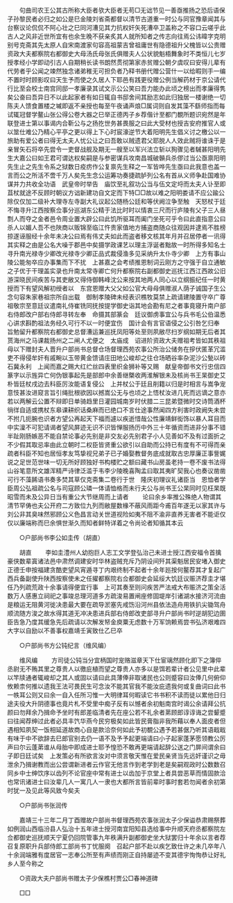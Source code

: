 <!-- { "loadSidebar": true } -->
　　句曲司农王公其古所称大臣者欤大臣者无苟□无诎节见一善亟推扬之恐后语保子孙黎民者必归之如公是巳金陵刘省斋都督以清节古道重一时公与同官豫章闻其与台察议论侃侃不阿心壮之巳同河漕见其力抗权奸矢死漕卒卫盖称之不容口云嗟乎此古人之风非近世所宜有也余生晚不获亲炙其人就所知者之传志向往焉公讳暐字克明别号克斋其先太原人自宋南渡家句容高祖蒙吉曾祖庸世有隐德祖升父槐皆以公贵赠资政大夫都察院右都御史大母汤氏母张氏俱赠夫人公状貌魁梧舞象时不类恒儿七岁授孝经小学即动引古人自期稍长读书朗然贯彻第家赤贫赠公朝夕虞叹曰安得儿辈有代劳者乎公闻之竦然独念诸弟稚无可担负者乃释书册代赠公营什一以给暇则手一编不置时时顾影叹曰天生予而使之久居人下耶邑有践更役赠公例当解药材于京公请代行比至会校士南宫同邸一孝廉录其试文示公公笑曰吾力能办此顷之榜出而孝廉得隽矣公奋曰吾异日不以此起家者有如日辄自书邸舍间其励志如此归独居一楼谢绝一切陈夫人馈食置楼之墄即返不亲授也每至午夜诵声烺□属词则自发其藻不繇师指而每试辄冠督学鳌山张公得公卷大器之巳举正德丙子乡荐偕计至都门覩所题识宛然是年联登进士第以事谒内合靳公与之扬扢世务甚畏服之曰此大受材也授吉安府推官人或以筮仕难公乃精心平亭之更以得上下心时宸濠逆节大着阳明先生倡义讨之檄公以一旅助有爱公者曰得无太夫人忧公让之曰吾敢以贼遗君父耶脱人人效此贼将谁诛于是亲冒矢石将卒先尝令一吏督战舰及期无一艘至以军兴法立斩以狥骤见者駴甚阳明先生大嘉公曰如王君可谓达权矣嗣是与参密谋兵攻南昌城破贑兵杀僇过当公亟禀阳明先生止之先生令系之狱数日疫疠作公复禀先生释之一军皆哗先生亟曰此我意也盖一言而公之所活不啻千万人矣先生念公运筹功奏捷疏胪列公名有首从义师争赴国难协谋并力共收全功语　武皇帝时举告　庙饮至礼叙功公当与伍文定埒而太夫人讣至即苴杖就途不反顾时朝议方诎新建功自文定而下特□□故以难之阳明娄请不应公踰公除仅仅加二级补大理寺左寺副大礼议起公随杨公廷和等伏阙泣争至触　天怒杖于廷不悔寻升江西按察佥事分巡湖东公精于法比时时以情衷三尺而行庐陵有父子三人昼剽人而夺之金者邑令周业置大辟公曰此饥所驱耳而阖门坐死可乎令曰此直指意公曰杀人以媚人吾不也陜商以贩锦至临江忤贵家值地方捕盗商随众往观因并逮焉不胜榜掠遂诬服经十余年未决公曰焉有伟丈夫如此而盗者移文核其年月并召居停者一讯得其实释之由是公名大噪于郡邑中矣摄学政课艺以理主浮诞者黜故一时所得多知名士寻升南光禄寺少卿改光禄寺少卿正品式裁侵渔多见采纳升太仆寺少卿　上方有事山陵公能匆卒应办事集而下不扰　上甚嘉之会考绩推恩制词云刚方之守强于自立通敏之子优于干理盖实录也升南太常寺卿亡何升都察院右副都御史巡抚江西江西故公旧游深晓民间疾苦与其吏敝又得侍御韩峰沈公来按其地两人同心以立纲振纪任一时黄授而下有望风解初绶者以　东宫恩赠大父父如公官大母母俱赠淑人荫子诚国子生公念句容朱家巷祖宗所自出载　御制孝陵碑未经表识樵牧莫禁上疏请建陵置守卒广尊祖敬宗至意廷议遣南礼侍崔铣同抚按提学御史诣其地会勘有尼之者事竟寝升南户部右侍郎改户部右侍郎寻转左奉　命摄其部篆会　廷议御虏事宜公与兵书毛公伯温悉心讲求斟酌祖法务经久可行不以一时便宜伤　国计会有言官语侵之公引咎乞归奉　旨勉留升都察院右都御史总督漕运兼巡抚凤阳等处至则夙敝尽扫岁纲如期无后者其贳海州之马课裁扬州之二闸人尤便之　太庙成　诏进阶资政大夫赠祖考皆如其秩祖母以下赠封夫人晋升户部尚书总督仓场督理西苑农事公所治公储务在摉伏匿革冗滥吏不得侵牟奸有戚畹以玉带黄金馈请庄田地公峻却之往仓场晒谷率杂泥沙公甃以砖石冀永利　上闻而嘉之赐大红纻丝四表里织金狮补等又赐　献皇帝御书文行忠信四篆字以示旌异亡何伪银事起先是部郎中余善继槩收两淮解银未及核尚书王杲御史艾朴皆廷杖戌边去科臣厉汝能语复侵公　上并杖公于廷且削籍以归是时相言与嵩争宠意忮甚汝进窥言旨引绳批根欲因以撼嵩公无与也顷之上悟杖汝进几死而远谪之意亦若以两解云公置不辩即日单骑趋里日灌园城南岁时伏腊二三昆弟暨微时交诗筒酒杯徜徉自适或携杖东皋课耕织话桑麻而已绝口不言仕途事然闻四方利害时政阙失未尝不拊几扼腕也识者方望公再起天下福而遽以疾逝惜哉公性廉靖鲜衒饰以暴人耳目而中实澟不可犯请谒者望风屏迹无识不识皆惮服扬历中外三十年循资而进非分事不错半趾刚肠嫉恶不能自禁论事必先别是非交友必先别君子小人见善如不及有过面折之不少假其取忌率由此立朝时二权臣皆贤重公欲引以自助而公持已有度有不可得而亲疏者科臣不知也居恒孝友笃挚视兄弟子已子婚娶教督务底成就取古忠厚廉正事訾娓说之足世范世味一切无所好顾独好书构楼贮之额曰藏书山房虽老持一卷不废书法得山谷笔意所文雄浑精严诗律泛滥于韦李少陵晚喜陶孟曰取其夷旷契我心也奏议凿凿可行不藻餙语书奏多焚其草仅克斋集二卷行于世　隆庆初理议礼诸臣当　恩恤者学臣周公弘祖疏公名与司寇顾公璘一体请恤格而未行夫公与尚书王公杲同时见枉杲既昭雪而未及公异日当有重公大节继周而上请者 
　　论曰余乡率推公殊绝人物谓其清节罕俦也夫公开府二方致位九列而敝屋数椽不蔽风雨距今甫百年遂无以家其许与刘公非其臭味然邪顾公义色昌言动关世道视险如夷不阻不渝非直养无害者不能讵仅仅以廉端称而巳余惧世渐久而知者鲜特详着之令尚论者知循其本云 

　　○户部尚书李公如圭传（胡直） 

　　胡直 
　　李如圭澧州人幼抱巨人志工文学登弘治己未进士授江西安福令首擒豪侠数辈寘诸法邑中肃然调建安时华林盗贼充斥乃阴设间歼其渠魁居民安堵入御史正德壬申按福建贪酷吏望风宵遁寻丁内艰终制不起者十余年廵按何鳌荐其才复起广西兵备副使升陕西按察使未之任擢都察院右佥都御史会延绥大饥廷议赈济荐圭才堪任乃列疏荒政十余事请得便宜行事　上可其奏至则问疾苦严法戒大布赈济之策全活数万人感惠立祠祀之事竣总理河道多方疏浚易置闸座修固堤岸引诸湖水接济河流由是粮运无阻黄河徙决患最大要在疏导淤塞先戒饬沿河州县依法造舟用铁扒尖锄驾舟顺流随方浚之故水得其道无冲决患进兵部右侍郎改吏部寻升户部尚书时逆胡犯边圉臣告急乃度其缓急先后疏请以次解发帑金庾粟无虑数十万军饷赖焉尝书弘济艰难四大字以自励以不善事权嘉靖壬寅致仕乙巳卒 

　　○户部尚书方公钝纪言（维风编） 

　　维风编 
　　方司徒公钝当分宜柄国时宠赂滋章天下仕宦璃然顾化即下之簿倅丞尉无不贿其里之尊贵人以徼庇植而望之尊贵人亦多以是饵若辈计者公见里中此辈以竿牍通者辄峻却之其人或固以请曰此具薄俸非取诸民也公则蹙容曰汝俸几何俯仰攸赖柰何推以遗我王法可畏民生可念汝不能其官我不能汝庇遗我何或复曲词曰此书一帙耳公则又曰余一自入任所习惟一大明律耳何暇读它书书积不读而徒以累他日归途夫役大升阴德事也竟片札不受里中痴子反有以憾者余初魁南宫时谒公余请拜公抗颜曰勿拜余乃揖命予坐时有郎差临清者先在座公若不礼余者苐顾郎谆谆诲之尝颦蹙曰往闻荐绅过此者必具丰饩华燕今民穷极矣如此皆民膏脂非我所藉以奉人面皮者但遇相知夙契一饭相延道故商心自是款洽奈何如此予初覩公遇予若甚倨乃听其语戢戢有味于中不欲辞去巳郎官别去仍一语不及予予起更端请曰小子起家蓬茅愿领教公厉声曰尔云蓬苐谁从母胎中即成进士耶予惶恐不敢再更端请起辞公送之门屏间谓余曰子即日廷试矣　上发策必有所欲言汝对中须言敬天惟在爱民亲贤当先远奸谨识之毋泄余乃揖谢教而出公尝谓新进者云作官无他言作到老学到老是矣嗣观政时公数数召同乡中士绅饮序以齿列不论官座中常有进士以齿加于京堂上者具尝恶草而情固款洽也常讯诸进士曰汝辈几人一寓几人一隶也大都所言皆前辈时事时套若勿闻者余初第时犹一及见此等风致今矣夫 

　　○户部尚书张润传 

　　嘉靖三十三年二月丁酉赠故户部尚书督理西苑农事张润太子少保谥恭肃赐祭葬如例润山西临汾县人弘治十五年进士授河南宜阳知县选给事中升顺天府丞都察院左佥都御史巡抚顺天宁夏仍回院管事九年秩满升副都御史坐大狱罢归十年余以言者荐　召复原职升兵部侍郎工部尚书丁忧服阕　召起户部不赴以疾乞致仕许之未几卒年八十余润端雅有度居官一志奉公所至有声绩而刚正自持屡迹不变其德宇恂恂恭让好礼乡人至今称之 

　　○资政大夫户部尚书赠太子少保樵村贾公□春神道碑 

　　□□ 
